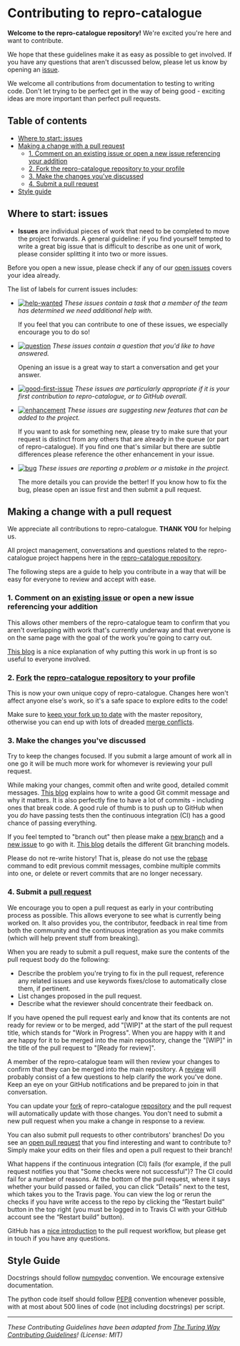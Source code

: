 # Contributing to repro-catalogue

 **Welcome to the repro-catalogue repository!**
 We're excited you're here and want to contribute.

 We hope that these guidelines make it as easy as possible to get involved.
 If you have any questions that aren't discussed below, please let us know by opening an [issue](https://github.com/alan-turing-institute/repro-catalogue/issues).

 We welcome all contributions from documentation to testing to writing code.
 Don't let trying to be perfect get in the way of being good - exciting ideas are more important than perfect pull requests.

 ## Table of contents

 - [Where to start: issues](#where-to-start-issues)
 - [Making a change with a pull request](#making-a-change-with-a-pull-request)
   - [1. Comment on an existing issue or open a new issue referencing your addition](#1-comment-on-an-existing-issue-or-open-a-new-issue-referencing-your-addition)
   - [2. Fork the repro-catalogue repository to your profile](#2-fork-the-repro-catalogue-repository-to-your-profile)
   - [3. Make the changes you've discussed](#3-make-the-changes-youve-discussed)
   - [4. Submit a pull request](#4-submit-a-pull-request)
 - [Style guide](#style-guide)

 ## Where to start: issues

 * **Issues** are individual pieces of work that need to be completed to move the project forwards.
 A general guideline: if you find yourself tempted to write a great big issue that
 is difficult to describe as one unit of work, please consider splitting it into two or more issues.

 Before you open a new issue, please check if any of our [open issues](https://github.com/alan-turing-institute/repro-catalogue/issues) covers your idea already.

 The list of labels for current issues includes:

 - [![help-wanted](https://img.shields.io/badge/-help%20wanted-159818.svg)][labels-helpwanted] _These issues contain a task that a member of the team has determined we need additional help with._

   If you feel that you can contribute to one of these issues, we especially encourage you to do so!

 - [![question](https://img.shields.io/badge/-question-cc317c.svg)][labels-question] _These issues contain a question that you'd like to have answered._

   Opening an issue is a great way to start a conversation and get your answer.

 - [![good-first-issue](https://img.shields.io/badge/-good%20first%20issue-1b3487.svg)][labels-firstissue] _These issues are particularly appropriate if it is your first contribution to repro-catalogue, or to GitHub overall._

 - [![enhancement](https://img.shields.io/badge/-enhancement-84b6eb.svg)][labels-enhancement] _These issues are suggesting new features that can be added to the project._

   If you want to ask for something new, please try to make sure that your request is distinct from any others that are already in the queue (or part of repro-catalogue).
   If you find one that's similar but there are subtle differences please reference the other enhancement in your issue.

 - [![bug](https://img.shields.io/badge/-bug-d73a4a.svg)][labels-bug] _These issues are reporting a problem or a mistake in the project._

   The more details you can provide the better!
   If you know how to fix the bug, please open an issue first and then submit a pull request.

 ## Making a change with a pull request

 We appreciate all contributions to repro-catalogue.
 **THANK YOU** for helping us.

 All project management, conversations and questions related to the repro-catalogue project happens here in the [repro-catalogue repository][repro-catalogue-repo].

 The following steps are a guide to help you contribute in a way that will be easy for everyone to review and accept with ease.

 ### 1. Comment on an [existing issue](https://github.com/alan-turing-institute/repro-catalogue/issues) or open a new issue referencing your addition

 This allows other members of the repro-catalogue team to confirm that you aren't overlapping with work that's currently underway and that everyone is on the same page with the goal of the work you're going to carry out.

 [This blog](https://www.igvita.com/2011/12/19/dont-push-your-pull-requests/) is a nice explanation of why putting this work in up front is so useful to everyone involved.

 ### 2. [Fork][github-fork] the [repro-catalogue repository][repro-catalogue-repo] to your profile

 This is now your own unique copy of repro-catalogue.
 Changes here won't affect anyone else's work, so it's a safe space to explore edits to the code!

 Make sure to [keep your fork up to date][github-syncfork] with the master repository, otherwise you can end up with lots of dreaded [merge conflicts][github-mergeconflicts].

 ### 3. Make the changes you've discussed

 Try to keep the changes focused.
 If you submit a large amount of work all in one go it will be much more work for whomever is reviewing your pull request.

 While making your changes, commit often and write good, detailed commit messages.
 [This blog](https://chris.beams.io/posts/git-commit/) explains how to write a good Git commit message and why it matters.
 It is also perfectly fine to have a lot of commits - including ones that break code.
 A good rule of thumb is to push up to GitHub when you _do_ have passing tests then the continuous integration (CI) has a good chance of passing everything.

 If you feel tempted to "branch out" then please make a [new branch][github-branches] and a [new issue][repro-catalogue-issues] to go with it. [This blog](https://nvie.com/posts/a-successful-git-branching-model/) details the different Git branching models.

 Please do not re-write history!
 That is, please do not use the [rebase](https://help.github.com/en/articles/about-git-rebase) command to edit previous commit messages, combine multiple commits into one, or delete or revert commits that are no longer necessary.

 ### 4. Submit a [pull request][github-pullrequest]

 We encourage you to open a pull request as early in your contributing process as possible.
 This allows everyone to see what is currently being worked on.
 It also provides you, the contributor, feedback in real time from both the community and the continuous integration as you make commits (which will help prevent stuff from breaking).

 When you are ready to submit a pull request, make sure the contents of the pull request body do the following:
 - Describe the problem you're trying to fix in the pull request, reference any related issues and use keywords fixes/close to automatically close them, if pertinent.
 - List changes proposed in the pull request.
 - Describe what the reviewer should concentrate their feedback on.

 If you have opened the pull request early and know that its contents are not ready for review or to be merged, add "[WIP]" at the start of the pull request title, which stands for "Work in Progress".
 When you are happy with it and are happy for it to be merged into the main repository, change the "[WIP]" in the title of the pull request to "[Ready for review]".

 A member of the repro-catalogue team will then review your changes to confirm that they can be merged into the main repository.
 A [review][github-review] will probably consist of a few questions to help clarify the work you've done.
 Keep an eye on your GitHub notifications and be prepared to join in that conversation.

 You can update your [fork][github-fork] of repro-catalogue [repository][repro-catalogue-repo] and the pull request will automatically update with those changes.
 You don't need to submit a new pull request when you make a change in response to a review.

 You can also submit pull requests to other contributors' branches!
 Do you see an [open pull request](https://github.com/alan-turing-institute/repro-catalogue/pulls) that you find interesting and want to contribute to?
 Simply make your edits on their files and open a pull request to their branch!

 What happens if the continuous integration (CI) fails (for example, if the pull request notifies you that "Some checks were not successful")?
 The CI could fail for a number of reasons.
 At the bottom of the pull request, where it says whether your build passed or failed, you can click “Details” next to the test, which takes you to the Travis page.
 You can view the log or rerun the checks if you have write access to the repo by clicking the “Restart build” button in the top right (you must be logged in to Travis CI with your GitHub account see the “Restart build” button).

 GitHub has a [nice introduction][github-flow] to the pull request workflow, but please get in touch if you have any questions.

 ## Style Guide

 Docstrings should follow [numpydoc][link_numpydoc] convention.
 We encourage extensive documentation.

 The python code itself should follow [PEP8][link_pep8] convention whenever possible, with at most about 500 lines of code (not including docstrings) per script.

 ---

 _These Contributing Guidelines have been adapted from [The Turing Way Contributing Guidelines](https://github.com/alan-turing-institute/the-turing-way/blob/master/CONTRIBUTING.md)! (License: MIT)_

 [repro-catalogue-repo]: https://github.com/alan-turing-institute/repro-catalogue/
 [repro-catalogue-issues]: https://github.com/alan-turing-institute/repro-catalogue/issues
 [git]: https://git-scm.com
 [github]: https://github.com
 [github-branches]: https://help.github.com/articles/creating-and-deleting-branches-within-your-repository
 [github-fork]: https://help.github.com/articles/fork-a-repo
 [github-flow]: https://guides.github.com/introduction/flow
 [github-mergeconflicts]: https://help.github.com/articles/about-merge-conflicts
 [github-pullrequest]: https://help.github.com/articles/creating-a-pull-request
 [github-review]: https://help.github.com/articles/about-pull-request-reviews
 [github-syncfork]: https://help.github.com/articles/syncing-a-fork
 [labels-bug]: https://github.com/alan-turing-institute/repro-catalogue/labels/bug
 [labels-enhancement]: https://github.com/alan-turing-institute/repro-catalogue/labels/enhancement
 [labels-firstissue]: https://github.com/alan-turing-institute/repro-catalogue/labels/good%20first%20issue
 [labels-helpwanted]: https://github.com/alan-turing-institute/repro-catalogue/labels/help%20wanted
 [labels-project-management]: https://github.com/alan-turing-institute/repro-catalogue/labels/project%20management
 [labels-question]: https://github.com/alan-turing-institute/repro-catalogue/labels/question
 [link_numpydoc]: https://numpydoc.readthedocs.io/en/latest/format.html
 [link_pep8]: https://www.python.org/dev/peps/pep-0008/
